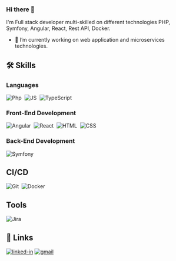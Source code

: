 ### Hi there 👋

I'm Full stack developer multi-skilled on different technologies PHP, Symfony, Angular, React, Rest API, Docker.

- 🔭 I’m currently working on web application and microservices technologies.
 
## 🛠️ Skills


### Languages

![Php](https://img.shields.io/badge/-PHP-000?&logo=PHP&style=flat-square)&nbsp;
![JS](https://img.shields.io/badge/-JavaScript-000?logo=JavaScript&style=flat-square)&nbsp;
![TypeScript](https://img.shields.io/badge/-TypeScript-000?&logo=TypeScript&logoColor=007ACC&style=flat-square)&nbsp;

### Front-End Development

![Angular](https://img.shields.io/badge/-Angular-000?logo=Angular&logoColor=ff0000&style=flat-square)&nbsp;
![React](https://img.shields.io/badge/-REACT-000?&logo=REACT&style=flat-square)&nbsp;
![HTML](https://img.shields.io/badge/-HTML-000?style=flat-square&logo=HTML5)&nbsp;
![CSS](https://img.shields.io/badge/-CSS-000?style=flat-square&logo=CSS3&logoColor=1572B6)&nbsp;

### Back-End Development

![Symfony](https://img.shields.io/badge/-SYMFONY-000?&logo=SYMFONY&style=flat-square)&nbsp;

## CI/CD

![Git](https://img.shields.io/badge/-Git-000?style=flat-square&logo=git)&nbsp;
![Docker](https://img.shields.io/badge/-Docker-000?logo=Docker&style=flat-square)&nbsp;

## Tools

![Jira](https://img.shields.io/badge/-Jira-000?&logo=Jira-Software&logoColor=0052CC&style=flat-square)&nbsp;

## 🔗 Links
[![linked-in](https://img.shields.io/badge/Linked_In-0077B5?style=for-the-badge&logo=LinkedIn&logoColor=white)](https://www.linkedin.com/in/chakiblahnaki/)
[![gmail](https://img.shields.io/badge/Gmail-D14836?style=for-the-badge&logo=Gmail&logoColor=white)](mailto:chakib.lahnaki@gmail.com)







<!--
**chakib-lah/chakib-lah** is a ✨ _special_ ✨ repository because its `README.md` (this file) appears on your GitHub profile.

Here are some ideas to get you started:

- 🔭 I’m currently working on ...
- 🌱 I’m currently learning ...
- 👯 I’m looking to collaborate on ...
- 🤔 I’m looking for help with ...
- 💬 Ask me about ...
- 📫 How to reach me: ...
- 😄 Pronouns: ...
- ⚡ Fun fact: ...
-->
